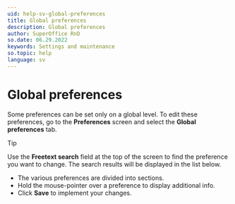 ```yaml
---
uid: help-sv-global-preferences
title: Global preferences
description: Global preferences
author: SuperOffice RnD
so.date: 06.29.2022
keywords: Settings and maintenance
so.topic: help
language: sv
---
```


# Global preferences

Some preferences can be set only on a global level. To edit these preferences, go to the **Preferences** screen and select the **Global preferences** tab.

> [!TIP]
> Use the **Freetext search** field at the top of the screen to find the preference you want to change. The search results will be displayed in the list below.

* The various preferences are divided into sections.
* Hold the mouse-pointer over a preference to display additional info.
* Click **Save** to implement your changes.

